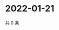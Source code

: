 # 2022-01-21

共 0 条

<!-- BEGIN WEIBO -->
<!-- 最后更新时间 Fri Jan 21 2022 15:08:33 GMT+0800 (China Standard Time) -->

<!-- END WEIBO -->
